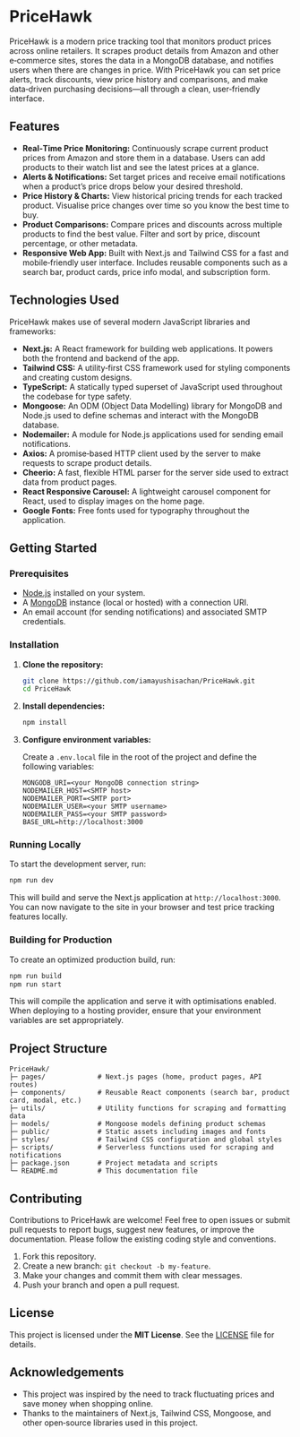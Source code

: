 # PriceHawk

PriceHawk is a modern price tracking tool that monitors product prices across online retailers.  It scrapes product details from Amazon and other e‑commerce sites, stores the data in a MongoDB database, and notifies users when there are changes in price.  With PriceHawk you can set price alerts, track discounts, view price history and comparisons, and make data‑driven purchasing decisions—all through a clean, user‑friendly interface.

## Features

- **Real‑Time Price Monitoring:**  Continuously scrape current product prices from Amazon and store them in a database.  Users can add products to their watch list and see the latest prices at a glance.
- **Alerts & Notifications:**  Set target prices and receive email notifications when a product’s price drops below your desired threshold.
- **Price History & Charts:**  View historical pricing trends for each tracked product.  Visualise price changes over time so you know the best time to buy.
- **Product Comparisons:**  Compare prices and discounts across multiple products to find the best value.  Filter and sort by price, discount percentage, or other metadata.
- **Responsive Web App:**  Built with Next.js and Tailwind CSS for a fast and mobile‑friendly user interface.  Includes reusable components such as a search bar, product cards, price info modal, and subscription form.

## Technologies Used

PriceHawk makes use of several modern JavaScript libraries and frameworks:

- **Next.js:**  A React framework for building web applications.  It powers both the frontend and backend of the app.
- **Tailwind CSS:**  A utility‑first CSS framework used for styling components and creating custom designs.
- **TypeScript:**  A statically typed superset of JavaScript used throughout the codebase for type safety.
- **Mongoose:**  An ODM (Object Data Modelling) library for MongoDB and Node.js used to define schemas and interact with the MongoDB database.
- **Nodemailer:**  A module for Node.js applications used for sending email notifications.
- **Axios:**  A promise‑based HTTP client used by the server to make requests to scrape product details.
- **Cheerio:**  A fast, flexible HTML parser for the server side used to extract data from product pages.
- **React Responsive Carousel:**  A lightweight carousel component for React, used to display images on the home page.
- **Google Fonts:**  Free fonts used for typography throughout the application.

## Getting Started

### Prerequisites

- [Node.js](https://nodejs.org/) installed on your system.
- A [MongoDB](https://www.mongodb.com/) instance (local or hosted) with a connection URI.
- An email account (for sending notifications) and associated SMTP credentials.

### Installation

1. **Clone the repository:**

   ```bash
   git clone https://github.com/iamayushisachan/PriceHawk.git
   cd PriceHawk
   ```

2. **Install dependencies:**

   ```bash
   npm install
   ```

3. **Configure environment variables:**

   Create a `.env.local` file in the root of the project and define the following variables:

   ```env
   MONGODB_URI=<your MongoDB connection string>
   NODEMAILER_HOST=<SMTP host>
   NODEMAILER_PORT=<SMTP port>
   NODEMAILER_USER=<your SMTP username>
   NODEMAILER_PASS=<your SMTP password>
   BASE_URL=http://localhost:3000
   ```

### Running Locally

To start the development server, run:

```bash
npm run dev
```

This will build and serve the Next.js application at `http://localhost:3000`.  You can now navigate to the site in your browser and test price tracking features locally.

### Building for Production

To create an optimized production build, run:

```bash
npm run build
npm run start
```

This will compile the application and serve it with optimisations enabled.  When deploying to a hosting provider, ensure that your environment variables are set appropriately.

## Project Structure

```
PriceHawk/
├─ pages/             # Next.js pages (home, product pages, API routes)
├─ components/        # Reusable React components (search bar, product card, modal, etc.)
├─ utils/             # Utility functions for scraping and formatting data
├─ models/            # Mongoose models defining product schemas
├─ public/            # Static assets including images and fonts
├─ styles/            # Tailwind CSS configuration and global styles
├─ scripts/           # Serverless functions used for scraping and notifications
├─ package.json       # Project metadata and scripts
└─ README.md          # This documentation file
```

## Contributing

Contributions to PriceHawk are welcome!  Feel free to open issues or submit pull requests to report bugs, suggest new features, or improve the documentation.  Please follow the existing coding style and conventions.

1. Fork this repository.
2. Create a new branch: `git checkout -b my-feature`.
3. Make your changes and commit them with clear messages.
4. Push your branch and open a pull request.

## License

This project is licensed under the **MIT License**.  See the [LICENSE](LICENSE) file for details.

## Acknowledgements

- This project was inspired by the need to track fluctuating prices and save money when shopping online.
- Thanks to the maintainers of Next.js, Tailwind CSS, Mongoose, and other open‑source libraries used in this project.
